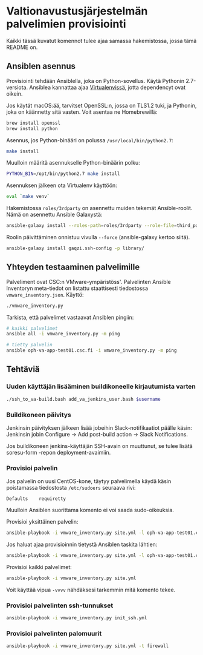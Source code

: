 # Valtionavustusjärjestelmän palvelimien provisiointi

Kaikki tässä kuvatut komennot tulee ajaa samassa hakemistossa, jossa
tämä README on.

## Ansiblen asennus

Provisiointi tehdään Ansiblella, joka on Python-sovellus. Käytä
Pythonin 2.7-versiota. Ansiblea kannattaa ajaa
[Virtualenvissä](http://docs.python-guide.org/en/latest/dev/virtualenvs/),
jotta dependencyt ovat oikein.

Jos käytät macOS:ää, tarvitset OpenSSL:n, jossa on TLS1.2 tuki, ja
Pythonin, joka on käännetty sitä vasten. Voit asentaa ne Homebrewillä:

``` bash
brew install openssl
brew install python
```

Asennus, jos Python-binääri on polussa `/usr/local/bin/python2.7`:

``` bash
make install
```

Muulloin määritä asennukselle Python-binäärin polku:

``` bash
PYTHON_BIN=/opt/bin/python2.7 make install
```

Asennuksen jälkeen ota Virtualenv käyttöön:

``` bash
eval `make venv`
```

Hakemistossa `roles/3rdparty` on asennettu muiden tekemät
Ansible-roolit. Nämä on asennettu Ansible Galaxystä:

``` bash
ansible-galaxy install --roles-path=roles/3rdparty --role-file=third_party_roles.yml  --ignore-errors
```

Roolin päivittäminen onnistuu vivulla `--force` (ansible-galaxy kertoo siitä).

``` bash
ansible-galaxy install gaqzi.ssh-config -p library/
```

## Yhteyden testaaminen palvelimille

Palveliment ovat CSC:n VMware-ympäristöss'. Palvelinten Ansible
Inventoryn meta-tiedot on listattu staattisesti tiedostossa
`vmware_inventory.json`. Käyttö:

``` bash
./vmware_inventory.py
```

Tarkista, että palvelimet vastaavat Ansiblen pingiin:

``` bash
# kaikki palvelimet
ansible all -i vmware_inventory.py -m ping

# tietty palvelin
ansible oph-va-app-test01.csc.fi -i vmware_inventory.py -m ping
```

## Tehtäviä

### Uuden käyttäjän lisääminen buildikoneelle kirjautumista varten

``` bash
./ssh_to_va-build.bash add_va_jenkins_user.bash $username
```

### Buildikoneen päivitys

Jenkinsin päivityksen jälkeen lisää jobeihin Slack-notifikaatiot
päälle käsin: Jenkinsin jobin Configure -> Add post-build action ->
Slack Notifications.

Jos buildikoneen jenkins-käyttäjän SSH-avain on muuttunut, se tulee
lisätä soresu-form -repon deployment-avaimiin.

### Provisioi palvelin

Jos palvelin on uusi CentOS-kone, täytyy palvelimella käydä käsin
poistamassa tiedostosta `/etc/sudoers` seuraava rivi:

```
Defaults    requiretty
```

Muulloin Ansiblen suorittama komento ei voi saada sudo-oikeuksia.

Provisioi yksittäinen palvelin:

``` bash
ansible-playbook -i vmware_inventory.py site.yml -l oph-va-app-test01.csc.fi
```

Jos haluat ajaa provisioinnin tietystä Ansiblen taskita lähtien:

``` bash
ansible-playbook -i vmware_inventory.py site.yml -l oph-va-app-test01.csc.fi --step --start-at-task="Add supervisor conf to start and stop the applications"
```

Provisioi kaikki palvelimet:

``` bash
ansible-playbook -i vmware_inventory.py site.yml
```

Voit käyttää vipua `-vvvv` nähdäksesi tarkemmin mitä komento tekee.

### Provisioi palvelinten ssh-tunnukset

``` bash
ansible-playbook -i vmware_inventory.py init_ssh.yml
```

### Provisioi palvelinten palomuurit

``` bash
ansible-playbook -i vmware_inventory.py site.yml -t firewall
```
